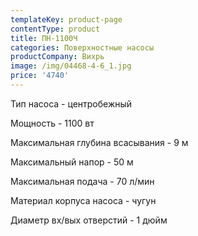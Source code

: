 ```yaml
---
templateKey: product-page
contentType: product
title: ПН-1100Ч
categories: Поверхностные насосы
productCompany: Вихрь
image: /img/04468-4-6_1.jpg
price: '4740'
---
```

Тип насоса - центробежный

Мощность - 1100 вт

Максимальная глубина всасывания - 9 м

Максимальный напор - 50 м

Максимальная подача - 70 л/мин

Материал корпуса насоса - чугун

Диаметр вх/вых отверстий - 1 дюйм
